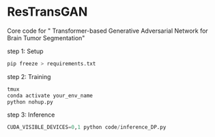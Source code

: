 # ResTransGAN
Core code for " Transformer-based Generative Adversarial Network for Brain Tumor Segmentation"
  
  
  
step 1:  Setup  
```python
pip freeze > requirements.txt
```  

step 2:  Training  
```python
tmux
conda activate your_env_name
python nohup.py
```

step 3:  Inference  
```python
CUDA_VISIBLE_DEVICES=0,1 python code/inference_DP.py
```
